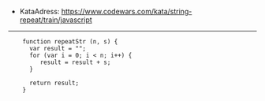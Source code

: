 - KataAdress: https://www.codewars.com/kata/string-repeat/train/javascript
- - - 


		function repeatStr (n, s) {
		  var result = "";
		  for (var i = 0; i < n; i++) {
		     result = result + s;
		  }

		  return result;
		}

